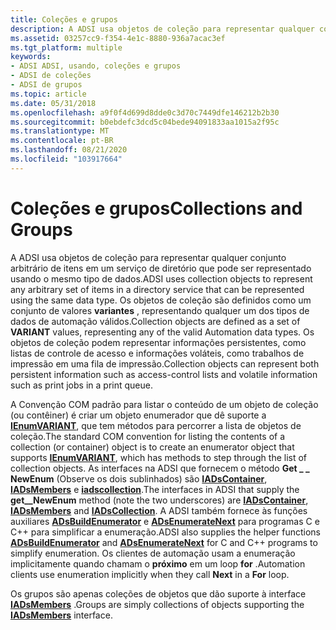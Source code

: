 ```yaml
---
title: Coleções e grupos
description: A ADSI usa objetos de coleção para representar qualquer conjunto arbitrário de itens em um serviço de diretório que pode ser representado usando o mesmo tipo de dados.
ms.assetid: 03257cc9-f354-4e1c-8880-936a7acac3ef
ms.tgt_platform: multiple
keywords:
- ADSI ADSI, usando, coleções e grupos
- ADSI de coleções
- ADSI de grupos
ms.topic: article
ms.date: 05/31/2018
ms.openlocfilehash: a9f0f4d699d8dde0c3d70c7449dfe146212b2b30
ms.sourcegitcommit: b0ebdefc3dcd5c04bede94091833aa1015a2f95c
ms.translationtype: MT
ms.contentlocale: pt-BR
ms.lasthandoff: 08/21/2020
ms.locfileid: "103917664"
---
```

# <a name="collections-and-groups"></a><span data-ttu-id="766a4-106">Coleções e grupos</span><span class="sxs-lookup"><span data-stu-id="766a4-106">Collections and Groups</span></span>

<span data-ttu-id="766a4-107">A ADSI usa objetos de coleção para representar qualquer conjunto arbitrário de itens em um serviço de diretório que pode ser representado usando o mesmo tipo de dados.</span><span class="sxs-lookup"><span data-stu-id="766a4-107">ADSI uses collection objects to represent any arbitrary set of items in a directory service that can be represented using the same data type.</span></span> <span data-ttu-id="766a4-108">Os objetos de coleção são definidos como um conjunto de valores **variantes** , representando qualquer um dos tipos de dados de automação válidos.</span><span class="sxs-lookup"><span data-stu-id="766a4-108">Collection objects are defined as a set of **VARIANT** values, representing any of the valid Automation data types.</span></span> <span data-ttu-id="766a4-109">Os objetos de coleção podem representar informações persistentes, como listas de controle de acesso e informações voláteis, como trabalhos de impressão em uma fila de impressão.</span><span class="sxs-lookup"><span data-stu-id="766a4-109">Collection objects can represent both persistent information such as access-control lists and volatile information such as print jobs in a print queue.</span></span>

<span data-ttu-id="766a4-110">A Convenção COM padrão para listar o conteúdo de um objeto de coleção (ou contêiner) é criar um objeto enumerador que dê suporte a [**IEnumVARIANT**](/windows/win32/api/oaidl/nn-oaidl-ienumvariant), que tem métodos para percorrer a lista de objetos de coleção.</span><span class="sxs-lookup"><span data-stu-id="766a4-110">The standard COM convention for listing the contents of a collection (or container) object is to create an enumerator object that supports [**IEnumVARIANT**](/windows/win32/api/oaidl/nn-oaidl-ienumvariant), which has methods to step through the list of collection objects.</span></span> <span data-ttu-id="766a4-111">As interfaces na ADSI que fornecem o método **Get \_ \_ NewEnum** (Observe os dois sublinhados) são [**IADsContainer**](/windows/desktop/api/Iads/nn-iads-iadscontainer), [**IADsMembers**](/windows/desktop/api/Iads/nn-iads-iadsmembers) e [**iadscollection**](/windows/desktop/api/Iads/nn-iads-iadscollection).</span><span class="sxs-lookup"><span data-stu-id="766a4-111">The interfaces in ADSI that supply the **get\_\_NewEnum** method (note the two underscores) are [**IADsContainer**](/windows/desktop/api/Iads/nn-iads-iadscontainer), [**IADsMembers**](/windows/desktop/api/Iads/nn-iads-iadsmembers) and [**IADsCollection**](/windows/desktop/api/Iads/nn-iads-iadscollection).</span></span> <span data-ttu-id="766a4-112">A ADSI também fornece às funções auxiliares [**ADsBuildEnumerator**](/windows/desktop/api/Adshlp/nf-adshlp-adsbuildenumerator) e [**ADsEnumerateNext**](/windows/desktop/api/Adshlp/nf-adshlp-adsenumeratenext) para programas C e C++ para simplificar a enumeração.</span><span class="sxs-lookup"><span data-stu-id="766a4-112">ADSI also supplies the helper functions [**ADsBuildEnumerator**](/windows/desktop/api/Adshlp/nf-adshlp-adsbuildenumerator) and [**ADsEnumerateNext**](/windows/desktop/api/Adshlp/nf-adshlp-adsenumeratenext) for C and C++ programs to simplify enumeration.</span></span> <span data-ttu-id="766a4-113">Os clientes de automação usam a enumeração implicitamente quando chamam o **próximo** em um loop **for** .</span><span class="sxs-lookup"><span data-stu-id="766a4-113">Automation clients use enumeration implicitly when they call **Next** in a **For** loop.</span></span>

<span data-ttu-id="766a4-114">Os grupos são apenas coleções de objetos que dão suporte à interface [**IADsMembers**](/windows/desktop/api/Iads/nn-iads-iadsmembers) .</span><span class="sxs-lookup"><span data-stu-id="766a4-114">Groups are simply collections of objects supporting the [**IADsMembers**](/windows/desktop/api/Iads/nn-iads-iadsmembers) interface.</span></span>

 

 